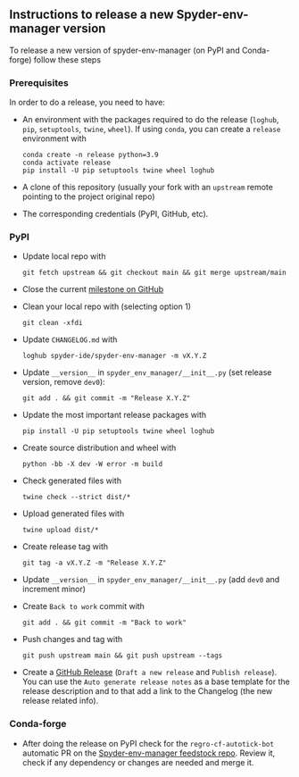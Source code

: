 ## Instructions to release a new Spyder-env-manager version

To release a new version of spyder-env-manager (on PyPI and Conda-forge) follow these steps

### Prerequisites

In order to do a release, you need to have:

* An environment with the packages required to do the release (`loghub`, `pip`, `setuptools`, `twine`, `wheel`). If using `conda`, you can create a `release` environment with

      conda create -n release python=3.9
      conda activate release
      pip install -U pip setuptools twine wheel loghub

* A clone of this repository (usually your fork with an `upstream` remote pointing to the project original repo)

* The corresponding credentials (PyPI, GitHub, etc).

### PyPI

* Update local repo with

      git fetch upstream && git checkout main && git merge upstream/main

* Close the current [milestone on GitHub](https://github.com/spyder-ide/spyder-env-manager/milestones)

* Clean your local repo with (selecting option 1)

      git clean -xfdi

* Update `CHANGELOG.md` with

      loghub spyder-ide/spyder-env-manager -m vX.Y.Z

* Update `__version__` in `spyder_env_manager/__init__.py` (set release version, remove `dev0`):

      git add . && git commit -m "Release X.Y.Z"

* Update the most important release packages with

      pip install -U pip setuptools twine wheel loghub

* Create source distribution and wheel with

      python -bb -X dev -W error -m build

* Check generated files with

      twine check --strict dist/*

* Upload generated files with

      twine upload dist/*

* Create release tag with

      git tag -a vX.Y.Z -m "Release X.Y.Z"

* Update `__version__` in `spyder_env_manager/__init__.py` (add `dev0` and increment minor)

* Create `Back to work` commit with

      git add . && git commit -m "Back to work"

* Push changes and tag with

      git push upstream main && git push upstream --tags

* Create a [GitHub Release](https://github.com/spyder-ide/spyder-env-manager/releases) (`Draft a new release` and `Publish release`). You can use the `Auto generate release notes` as a base template for the release description and to that add a link to the Changelog (the new release related info).

### Conda-forge

* After doing the release on PyPI check for the `regro-cf-autotick-bot` automatic PR on the [Spyder-env-manager feedstock repo](https://github.com/conda-forge/spyder-env-manager-feedstock/pulls). Review it, check if any dependency or changes are needed and merge it.
